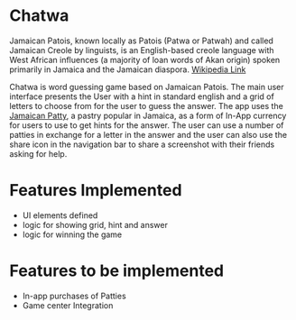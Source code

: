 # Chatwa

Jamaican Patois, known locally as Patois (Patwa or Patwah) and called Jamaican Creole by linguists, is an English-based creole language with West African influences (a majority of loan words of Akan origin) spoken primarily in Jamaica and the Jamaican diaspora. [Wikipedia Link](https://en.wikipedia.org/wiki/Jamaican_Patois)

Chatwa is word guessing game based on Jamaican Patois. The main user interface presents the User with a hint in standard english and a grid of letters to choose from for the user to guess the answer. The app uses the [Jamaican Patty](https://en.wikipedia.org/wiki/Jamaican_patty), a pastry popular in Jamaica, as a form of In-App currency for users to use to get hints for the answer. The user can use a number of patties in exchange for a letter in the answer and the user can also use the share icon in the navigation bar to share a screenshot with their friends asking for help. 

# Features Implemented
* UI elements defined
* logic for showing grid, hint and answer
* logic for winning the game

# Features to be implemented
* In-app purchases of Patties
* Game center Integration
